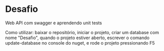 # Desafio
Web API com swagger e aprendendo unit tests

Como utilizar: baixar o repositório, iniciar o projeto, criar um database com nome "Desafio", quando o projeto estiver aberto,
escrever o comando update-database no console do nuget, e rode o projeto pressionando F5
